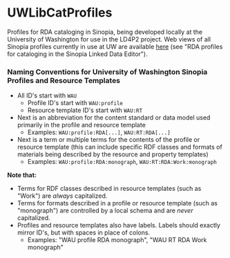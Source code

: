 # UWLibCatProfiles

Profiles for RDA cataloging in Sinopia, being developed locally at the University of Washington for use in the LD4P2 project. Web views of all Sinopia profiles currently in use at UW are available [here](https://www.lib.washington.edu/cams/ld) (see "RDA profiles for cataloging in the Sinopia Linked Data Editor").

### Naming Conventions for University of Washington Sinopia Profiles and Resource Templates

- All ID's start with `WAU`
   - Profile ID's start with `WAU:profile`
   - Resource template ID's start with `WAU:RT`
- Next is an abbreviation for the content standard or data model used primarily in the profile and resource template
   - Examples: `WAU:profile:RDA[...]`, `WAU:RT:RDA[...]`
- Next is a term or multiple terms for the contents of the profile or resource template (this can include specific RDF classes and formats of materials being described by the resource and property templates)
   - Examples: `WAU:profile:RDA:monograph`, `WAU:RT:RDA:Work:monograph`

**Note that:**
- Terms for RDF classes described in resource templates (such as "Work") are *always* capitalized.
- Terms for formats described in a profile or resource template (such as "monograph") are controlled by a local schema and are *never* capitalized.
- Profiles and resource templates also have labels. Labels should exactly mirror ID's, but with spaces in place of colons.
   - Examples: "WAU profile RDA monograph", "WAU RT RDA Work monograph"
